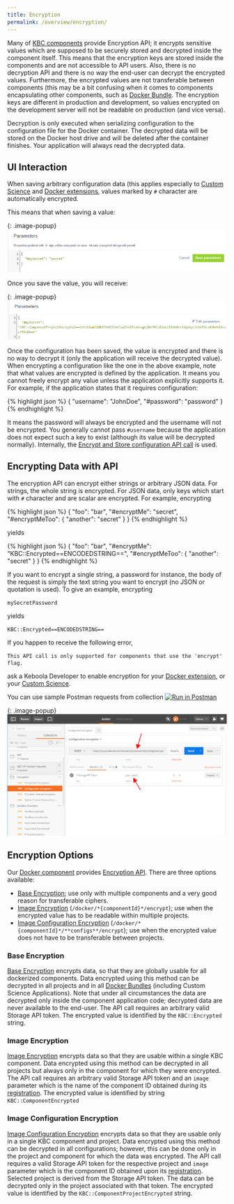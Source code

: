 ```yaml
---
title: Encryption
permalink: /overview/encryption/
---
```


Many of [KBC components](/overview/) provide Encryption API; it encrypts sensitive values 
which are supposed to be securely stored and decrypted inside the component itself. This means that the encryption 
keys are stored inside the components and are not accessible to API users. Also, there is no decryption
API and there is no way the end-user can decrypt the encrypted values. Furthermore, the encrypted values are not 
transferable between components (this may be a bit confusing when it comes to components encapsulating other 
components, such as [Docker Bundle](/overview/docker-bundle/). The encryption keys are 
different in production and development, so values encrypted on the development server will not be readable 
on production (and vice versa). 

Decryption is only executed when serializing configuration to the configuration file for the Docker container. 
The decrypted data will be stored on the Docker host drive and will be deleted after the container finishes. 
Your application will always read the decrypted data.   

## UI Interaction
When saving arbitrary configuration data (this applies especially to [Custom Science](/extend/custom-science/) and
[Docker extensions](/extend/docker/), values marked by `#` character are automatically encrypted. 

This means that when saving a value:

{: .image-popup}
![Configuration editor Screenshot](/overview/encryption-1.png)

Once you save the value, you will receive:

{: .image-popup}
![Configuration editor Screenshot](/overview/encryption-2.png)

Once the configuration has been saved, the value is encrypted and there is no way to decrypt it (only the 
application will receive the decrypted value). When encrypting a configuration like the one in the above example, 
note that what values are encrypted is defined by the application. It means you cannot freely encrypt any value unless
the application explicitly supports it. For example, if the application states that it requires configuration:

{% highlight json %}
{
    "username": "JohnDoe",
    "#password": "password"
}
{% endhighlight %}

It means the password will always be encrypted and the username will not be encrypted. You generally cannot
pass `#username` because the application does not expect such a key to exist (although its value will be decrypted
normally). Internally, the [Encrypt and Store configuration API call](http://docs.kebooladocker.apiary.io/#reference/encrypt/encrypt-and-store-configuration/save-configuration)
is used.

## Encrypting Data with API
The encryption API can encrypt either strings or arbitrary JSON data. For strings, the whole string is 
encrypted. For JSON data,
only keys which start with `#` character and are scalar are encrypted. For example, encrypting

{% highlight json %}
{
    "foo": "bar",
    "#encryptMe": "secret",
    "#encryptMeToo": {
        "another": "secret"
    }
}
{% endhighlight %}

yields

{% highlight json %}
{
    "foo": "bar",
    "#encryptMe": "KBC::Encrypted==ENCODEDSTRING==",
    "#encryptMeToo": {
        "another": "secret"
    }
}
{% endhighlight %}


If you want to encrypt a single string, a password for instance, the body of the request is simply the text string you want to encrypt (no JSON or quotation is used). To give an example, encrypting

    mySecretPassword 

yields

    KBC::Encrypted==ENCODEDSTRING==


If you happen to receive the following error,

    This API call is only supported for components that use the 'encrypt' flag.
    
ask a Keboola Developer to enable encryption for your [Docker extension](/extend/docker/), or your 
[Custom Science](/).

You can use sample Postman requests from collection 
[![Run in Postman](https://run.pstmn.io/button.png)](https://www.getpostman.com/run-collection/7dc2e4b41225738f5411)

{: .image-popup}
![Postman screenshot](/overview/encryption-postman.png)


## Encryption Options
Our [Docker component](/overview/docker-bundle/) provides [Encryption API](http://docs.kebooladocker.apiary.io/#reference/encrypt). 
There are three options available:

- [Base Encryption](http://docs.kebooladocker.apiary.io/#reference/encrypt/base-encryption/encrypt-data); use only with multiple components and a very good reason for transferable ciphers. 
- [Image Encryption](http://docs.kebooladocker.apiary.io/#reference/encrypt/image-encryption/encrypt-data) (`/docker/*{componentId}*/encrypt`); use when the encrypted value has to be readable within multiple projects.
- [Image Configuration Encryption](http://docs.kebooladocker.apiary.io/#reference/encrypt/image-configuration-encryption/encrypt-data) (`/docker/*{componentId}*/**configs**/encrypt`); use when the encrypted value does not have to be transferable between projects.

### Base Encryption
[Base Encryption](http://docs.kebooladocker.apiary.io/#reference/encrypt/base-encryption/encrypt-data)
 encrypts data, so that they are globally usable for all dockerized components. Data encrypted using this method can be decrypted in all projects 
and in all [Docker Bundles](/overview/docker-bundle) (including Custom Science Applications). Note that under all
circumstances the data are decrypted only inside the component application code; decrypted data are never available to the end-user. The API
call requires an arbitrary valid Storage API token. The encrypted value is identified by the `KBC::Encrypted` string.

### Image Encryption
[Image Encryption](http://docs.kebooladocker.apiary.io/#reference/encrypt/image-encryption/encrypt-data)
 encrypts data so that they are usable within a single KBC component. Data encrypted using this method can be
decrypted in all projects but always only in the component for which they were encrypted. The API
call requires an arbitrary valid Storage API token and an `image` parameter which is the name of the component ID obtained during its
[registration](/extend/registration/). The encrypted value is identified by string `KBC::ComponentEncrypted`
  
### Image Configuration Encryption
[Image Configuration Encryption](http://docs.kebooladocker.apiary.io/#reference/encrypt/image-configuration-encryption/encrypt-data)
encrypts data so that they are usable only in a single KBC component and project. Data encrypted
using this method can be decrypted in all configurations; however, this can be done only in the project and component for which the data was encrypted.
The API call requires a valid Storage API token for the respective project and `image` parameter which is the component ID obtained upon its [registration](/extend/registration/). Selected project is derived from the Storage API token. The data can be decrypted only in the project associated with that token.
The encrypted value is identified by the `KBC::ComponentProjectEncrypted` string.

